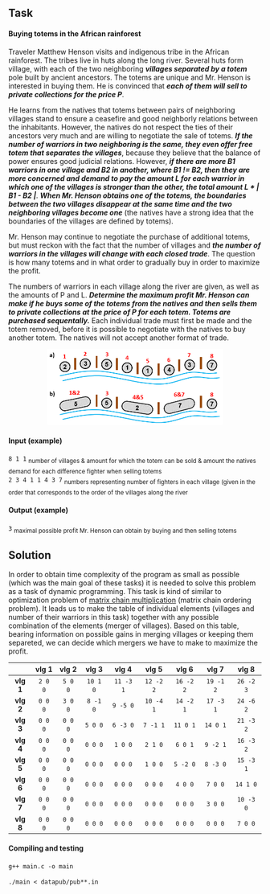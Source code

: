 ## Task

#### Buying totems in the African rainforest

Traveler Matthew Henson visits and indigenous tribe in the African rainforest. The tribes live in huts along the long river. Several huts form village, with each of the two neighboring ***villages separated by a totem*** pole built by ancient ancestors. The totems are unique and Mr. Henson is interested in buying them. He is convinced that ***each of them will sell to private collections for the price P***.  

He learns from the natives that totems between pairs of neighboring villages stand to ensure a ceasefire and good neighborly relations between the inhabitants. However, the natives do not respect the ties of their ancestors very much and are willing to negotiate the sale of totems. ***If the number of warriors in two neighboring is the same, they even offer free totem that separates the villages***, because they believe that the balance of power ensures good judicial relations. However, ***if there are more B1 warriors in one village and B2 in another, where B1 != B2, then they are more concerned and demand to pay the amount L for each warrior in which one of the villages is stronger than the other, the total amount L * | B1 - B2 |***. ***When Mr. Henson obtains one of the totems, the boundaries between the two villages disappear at the same time and the two neighboring villages become one*** (the natives have a strong idea that the boundaries of the villages are defined by totems).   

Mr. Henson may continue to negotiate the purchase of additional totems, but must reckon with the fact that the number of villages and ***the number of warriors in the villages will change with each closed trade***. The question is how many totems and in what order to gradually buy in order to maximize the profit.

The numbers of warriors in each village along the river are given, as well as the amounts of P and L. ***Determine the maximum profit Mr. Henson can make if he buys some of the totems from the natives and then sells them to private collections at the price of P for each totem. Totems are purchased sequentally.*** Each individual trade must first be made and the totem removed, before it is possible to negotiate with the natives to buy another totem. The natives will not accept another format of trade.

<p align="center">
   <img src="pictures/example.png" width="350" title="example">
</p>

#### Input (example)

`8 1 1` <sub> number of villages & amount for which the totem can be sold & amount the natives demand for each difference fighter when selling totems </sub>  
`2 3 4 1 1 4 3 7` <sub> numbers representing number of fighters in each village (given in the order that corresponds to the order of the villages along the river </sub>

#### Output (example)

`3` <sub> maximal possible profit Mr. Henson can obtain by buying and then selling totems </sub>

## Solution

In order to obtain time complexity of the program as small as possible (which was the main goal of these tasks) it is needed to solve this problem as a task of dynamic programming. This task is kind of similar to optimization problem of [matrix chain multiplication](https://en.wikipedia.org/wiki/Matrix_chain_multiplication) (matrix chain ordering problem). It leads us to make the table of individual elements (villages and number of their warriors in this task) together with any possible combination of the elements (merger of villages). Based on this table, bearing information on possible gains in merging villages or keeping them separeted, we can decide which mergers we have to make to maximize the profit.  

|      |vlg 1|vlg 2|vlg 3|vlg 4|vlg 5|vlg 6|vlg 7|vlg 8|
| :---: | :---: | :---: | :---: | :---: | :---: | :---: | :---: | :---: |
|**vlg 1**|`2 0 0`|`5 0 0`|`10 1 0`|`11 -3 1`|`12 -2 2`|`16 -2 2`|`19 -1 2`|`26 -2 3`|
|**vlg 2**|`0 0 0`|`3 0 0`|`8 -1 0`|`9 -5 0`|`10 -4 1`|`14 -2 1`|`17 -3 1`|`24 -6 2`|
|**vlg 3**|`0 0 0`|`0 0 0`|`5 0 0`|`6 -3 0`|`7 -1 1`|`11 0 1`|`14 0 1`|`21 -3 2`|
|**vlg 4**|`0 0 0`|`0 0 0`|`0 0 0`|`1 0 0`|`2 1 0`|`6 0 1`|`9 -2 1`|`16 -3 2`|
|**vlg 5**|`0 0 0`|`0 0 0`|`0 0 0`|`0 0 0`|`1 0 0`|`5 -2 0`|`8 -3 0`|`15 -3 1`|
|**vlg 6**|`0 0 0`|`0 0 0`|`0 0 0`|`0 0 0`|`0 0 0`|`4 0 0`|`7 0 0`|`14 1 0`|
|**vlg 7**|`0 0 0`|`0 0 0`|`0 0 0`|`0 0 0`|`0 0 0`|`0 0 0`|`3 0 0`|`10 -3 0`|
|**vlg 8**|`0 0 0`|`0 0 0`|`0 0 0`|`0 0 0`|`0 0 0`|`0 0 0`|`0 0 0`|`7 0 0`|


#### Compiling and testing

`g++ main.c -o main`  
  
`./main < datapub/pub**.in`
